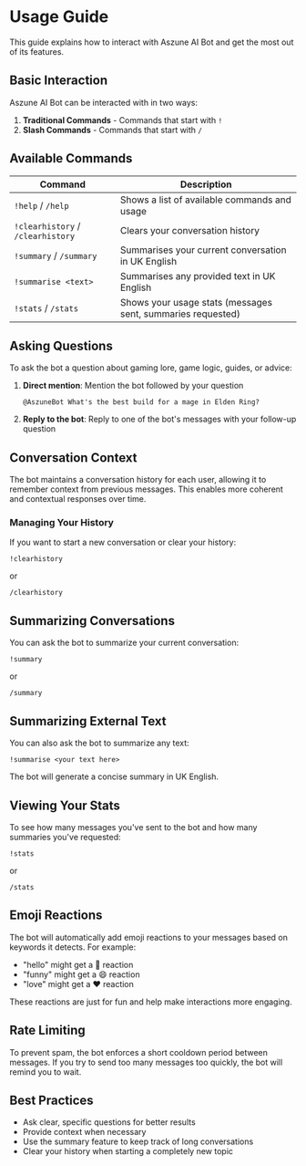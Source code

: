 # Usage Guide

This guide explains how to interact with Aszune AI Bot and get the most out of its features.

## Basic Interaction

Aszune AI Bot can be interacted with in two ways:

1. **Traditional Commands** - Commands that start with `!`
2. **Slash Commands** - Commands that start with `/`

## Available Commands

| Command                | Description                                              |
|------------------------|----------------------------------------------------------|
| `!help` / `/help`      | Shows a list of available commands and usage             |
| `!clearhistory` / `/clearhistory` | Clears your conversation history              |
| `!summary` / `/summary`| Summarises your current conversation in UK English       |
| `!summarise <text>`    | Summarises any provided text in UK English               |
| `!stats` / `/stats`    | Shows your usage stats (messages sent, summaries requested) |

## Asking Questions

To ask the bot a question about gaming lore, game logic, guides, or advice:

1. **Direct mention**: Mention the bot followed by your question
   ```
   @AszuneBot What's the best build for a mage in Elden Ring?
   ```

2. **Reply to the bot**: Reply to one of the bot's messages with your follow-up question

## Conversation Context

The bot maintains a conversation history for each user, allowing it to remember context from previous messages. This enables more coherent and contextual responses over time.

### Managing Your History

If you want to start a new conversation or clear your history:

```
!clearhistory
```

or

```
/clearhistory
```

## Summarizing Conversations

You can ask the bot to summarize your current conversation:

```
!summary
```

or

```
/summary
```

## Summarizing External Text

You can also ask the bot to summarize any text:

```
!summarise <your text here>
```

The bot will generate a concise summary in UK English.

## Viewing Your Stats

To see how many messages you've sent to the bot and how many summaries you've requested:

```
!stats
```

or

```
/stats
```

## Emoji Reactions

The bot will automatically add emoji reactions to your messages based on keywords it detects. For example:
- "hello" might get a 👋 reaction
- "funny" might get a 😄 reaction
- "love" might get a ❤️ reaction

These reactions are just for fun and help make interactions more engaging.

## Rate Limiting

To prevent spam, the bot enforces a short cooldown period between messages. If you try to send too many messages too quickly, the bot will remind you to wait.

## Best Practices

- Ask clear, specific questions for better results
- Provide context when necessary
- Use the summary feature to keep track of long conversations
- Clear your history when starting a completely new topic
